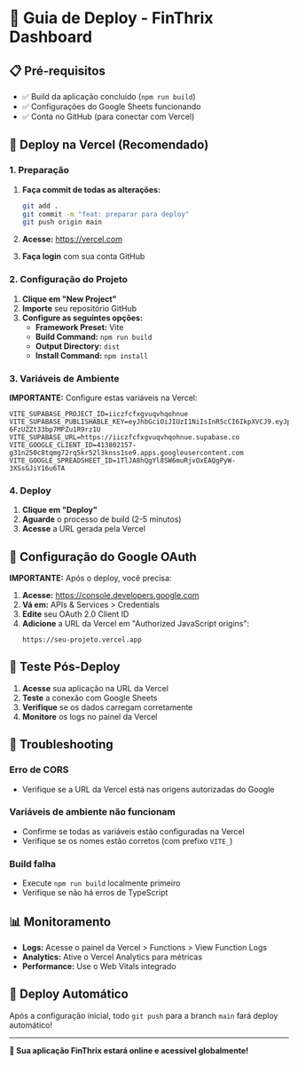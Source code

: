 # 🚀 Guia de Deploy - FinThrix Dashboard

## 📋 Pré-requisitos

- ✅ Build da aplicação concluído (`npm run build`)
- ✅ Configurações do Google Sheets funcionando
- ✅ Conta no GitHub (para conectar com Vercel)

## 🎯 Deploy na Vercel (Recomendado)

### 1. Preparação

1. **Faça commit de todas as alterações:**
   ```bash
   git add .
   git commit -m "feat: preparar para deploy"
   git push origin main
   ```

2. **Acesse:** https://vercel.com
3. **Faça login** com sua conta GitHub

### 2. Configuração do Projeto

1. **Clique em "New Project"**
2. **Importe** seu repositório GitHub
3. **Configure as seguintes opções:**
   - **Framework Preset:** Vite
   - **Build Command:** `npm run build`
   - **Output Directory:** `dist`
   - **Install Command:** `npm install`

### 3. Variáveis de Ambiente

**IMPORTANTE:** Configure estas variáveis na Vercel:

```env
VITE_SUPABASE_PROJECT_ID=iiczfcfxgvuqvhqohnue
VITE_SUPABASE_PUBLISHABLE_KEY=eyJhbGciOiJIUzI1NiIsInR5cCI6IkpXVCJ9.eyJpc3MiOiJzdXBhYmFzZSIsInJlZiI6ImlpY3pmY2Z4Z3Z1cXZocW9obnVlIiwicm9sZSI6ImFub24iLCJpYXQiOjE3NTkxNTk2MzMsImV4cCI6MjA3NDczNTYzM30.VnWWXur1M6FGcvEdIHj-6FzUZZt33bp7MPZu1R9rz1U
VITE_SUPABASE_URL=https://iiczfcfxgvuqvhqohnue.supabase.co
VITE_GOOGLE_CLIENT_ID=413802157-g31n250c8tqmg72rq5kr52l3knss1se9.apps.googleusercontent.com
VITE_GOOGLE_SPREADSHEET_ID=1TlJA8hQgYl8SW6muRjvOxEAQgPyW-3XSsGJiY16u6TA
```

### 4. Deploy

1. **Clique em "Deploy"**
2. **Aguarde** o processo de build (2-5 minutos)
3. **Acesse** a URL gerada pela Vercel

## 🔧 Configuração do Google OAuth

**IMPORTANTE:** Após o deploy, você precisa:

1. **Acesse:** https://console.developers.google.com
2. **Vá em:** APIs & Services > Credentials
3. **Edite** seu OAuth 2.0 Client ID
4. **Adicione** a URL da Vercel em "Authorized JavaScript origins":
   ```
   https://seu-projeto.vercel.app
   ```

## 🧪 Teste Pós-Deploy

1. **Acesse** sua aplicação na URL da Vercel
2. **Teste** a conexão com Google Sheets
3. **Verifique** se os dados carregam corretamente
4. **Monitore** os logs no painel da Vercel

## 🚨 Troubleshooting

### Erro de CORS
- Verifique se a URL da Vercel está nas origens autorizadas do Google

### Variáveis de ambiente não funcionam
- Confirme se todas as variáveis estão configuradas na Vercel
- Verifique se os nomes estão corretos (com prefixo `VITE_`)

### Build falha
- Execute `npm run build` localmente primeiro
- Verifique se não há erros de TypeScript

## 📊 Monitoramento

- **Logs:** Acesse o painel da Vercel > Functions > View Function Logs
- **Analytics:** Ative o Vercel Analytics para métricas
- **Performance:** Use o Web Vitals integrado

## 🔄 Deploy Automático

Após a configuração inicial, todo `git push` para a branch `main` fará deploy automático!

---

**🎉 Sua aplicação FinThrix estará online e acessível globalmente!**